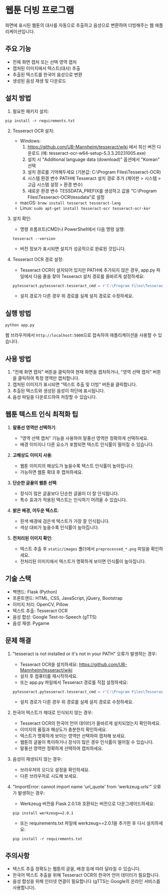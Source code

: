# 웹툰 더빙 프로그램

화면에 표시된 웹툰의 대사를 자동으로 추출하고 음성으로 변환하여 더빙해주는 웹 애플리케이션입니다.

## 주요 기능

- 전체 화면 캡처 또는 선택 영역 캡처
- 캡처된 이미지에서 텍스트(대사) 추출
- 추출된 텍스트를 한국어 음성으로 변환
- 생성된 음성 재생 및 다운로드

## 설치 방법

1. 필요한 패키지 설치:
```
pip install -r requirements.txt
```

2. Tesseract OCR 설치:
   - Windows: 
     1. https://github.com/UB-Mannheim/tesseract/wiki 에서 최신 버전 다운로드 (예: tesseract-ocr-w64-setup-5.3.3.20231005.exe)
     2. 설치 시 "Additional language data (download)" 옵션에서 "Korean" 선택
     3. 설치 경로를 기억해두세요 (기본값: C:\Program Files\Tesseract-OCR)
     4. 시스템 환경 변수 PATH에 Tesseract 설치 경로 추가 (제어판 > 시스템 > 고급 시스템 설정 > 환경 변수)
     5. 새로운 환경 변수 TESSDATA_PREFIX를 생성하고 값을 "C:\Program Files\Tesseract-OCR\tessdata"로 설정
   - macOS: `brew install tesseract tesseract-lang`
   - Linux: `sudo apt-get install tesseract-ocr tesseract-ocr-kor`

3. 설치 확인:
   - 명령 프롬프트(CMD)나 PowerShell에서 다음 명령 실행:
   ```
   tesseract --version
   ```
   - 버전 정보가 표시되면 설치가 성공적으로 완료된 것입니다.

4. Tesseract OCR 경로 설정:
   - Tesseract OCR이 설치되어 있지만 PATH에 추가되지 않은 경우, app.py 파일에서 다음 줄을 찾아 Tesseract 설치 경로를 올바르게 설정하세요:
   ```python
   pytesseract.pytesseract.tesseract_cmd = r'C:\Program Files\Tesseract-OCR\tesseract.exe'
   ```
   - 설치 경로가 다른 경우 위 경로를 실제 설치 경로로 수정하세요.

## 실행 방법

```
python app.py
```

웹 브라우저에서 `http://localhost:5000`으로 접속하여 애플리케이션을 사용할 수 있습니다.

## 사용 방법

1. "전체 화면 캡처" 버튼을 클릭하여 현재 화면을 캡처하거나, "영역 선택 캡처" 버튼을 클릭하여 특정 영역만 캡처합니다.
2. 캡처된 이미지가 표시되면 "텍스트 추출 및 더빙" 버튼을 클릭합니다.
3. 추출된 텍스트와 생성된 음성이 하단에 표시됩니다.
4. 음성 파일을 다운로드하여 저장할 수 있습니다.

## 웹툰 텍스트 인식 최적화 팁

1. **말풍선 영역만 선택하기**:
   - "영역 선택 캡처" 기능을 사용하여 말풍선 영역만 정확하게 선택하세요.
   - 배경 이미지나 다른 요소가 포함되면 텍스트 인식률이 떨어질 수 있습니다.

2. **고해상도 이미지 사용**:
   - 웹툰 이미지의 해상도가 높을수록 텍스트 인식률이 높아집니다.
   - 가능하면 웹툰 확대 후 캡처하세요.

3. **단순한 글꼴의 웹툰 선택**:
   - 장식이 많은 글꼴보다 단순한 글꼴이 더 잘 인식됩니다.
   - 특수 효과가 적용된 텍스트는 인식하기 어려울 수 있습니다.

4. **밝은 배경, 어두운 텍스트**:
   - 흰색 배경에 검은색 텍스트가 가장 잘 인식됩니다.
   - 색상 대비가 높을수록 인식률이 높아집니다.

5. **전처리된 이미지 확인**:
   - 텍스트 추출 후 `static/images` 폴더에서 `preprocessed_*.png` 파일을 확인하세요.
   - 전처리된 이미지에서 텍스트가 명확하게 보이면 인식률이 높아집니다.

## 기술 스택

- 백엔드: Flask (Python)
- 프론트엔드: HTML, CSS, JavaScript, jQuery, Bootstrap
- 이미지 처리: OpenCV, Pillow
- 텍스트 추출: Tesseract OCR
- 음성 합성: Google Text-to-Speech (gTTS)
- 음성 재생: Pygame

## 문제 해결

1. "tesseract is not installed or it's not in your PATH" 오류가 발생하는 경우:
   - Tesseract OCR을 설치하세요: https://github.com/UB-Mannheim/tesseract/wiki
   - 설치 후 컴퓨터를 재시작하세요.
   - 또는 app.py 파일에서 Tesseract 경로를 직접 설정하세요:
   ```python
   pytesseract.pytesseract.tesseract_cmd = r'C:\Program Files\Tesseract-OCR\tesseract.exe'
   ```
   - 설치 경로가 다른 경우 위 경로를 실제 설치 경로로 수정하세요.

2. 한국어 텍스트가 제대로 인식되지 않는 경우:
   - Tesseract OCR의 한국어 언어 데이터가 올바르게 설치되었는지 확인하세요.
   - 이미지의 품질과 해상도가 충분한지 확인하세요.
   - 텍스트가 명확하게 보이는 영역만 선택하여 캡처해 보세요.
   - 웹툰의 글꼴이 특이하거나 장식이 많은 경우 인식률이 떨어질 수 있습니다.
   - 말풍선 영역만 정확하게 선택하여 캡처하세요.

3. 음성이 재생되지 않는 경우:
   - 브라우저의 오디오 설정을 확인하세요.
   - 다른 브라우저로 시도해 보세요.

4. "ImportError: cannot import name 'url_quote' from 'werkzeug.urls'" 오류가 발생하는 경우:
   - Werkzeug 버전을 Flask 2.0.1과 호환되는 버전으로 다운그레이드하세요:
   ```
   pip install werkzeug==2.0.1
   ```
   - 또는 requirements.txt 파일에 werkzeug==2.0.1을 추가한 후 다시 설치하세요:
   ```
   pip install -r requirements.txt
   ```

## 주의사항

- 텍스트 추출 정확도는 웹툰의 글꼴, 배경 등에 따라 달라질 수 있습니다.
- 한국어 텍스트 추출을 위해 Tesseract OCR의 한국어 언어 데이터가 필요합니다.
- 음성 합성을 위해 인터넷 연결이 필요합니다 (gTTS는 Google의 온라인 서비스를 사용합니다). 
